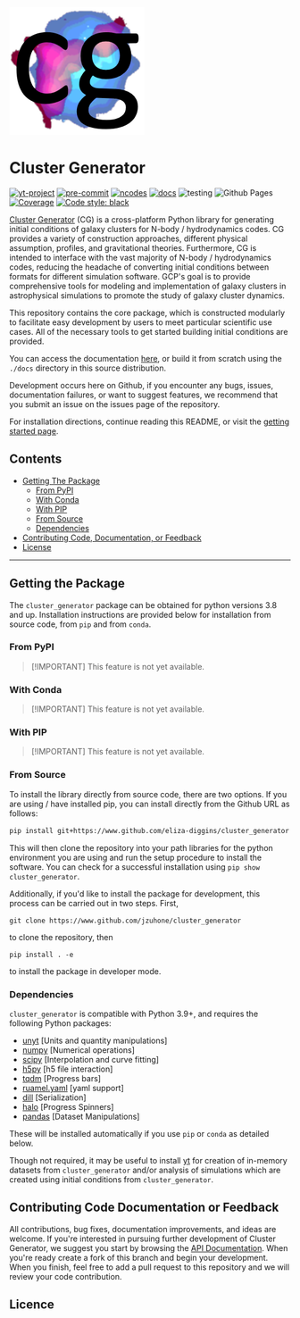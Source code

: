 ![logo](/docs/source/_images/cluster_generator_logo.png)

# Cluster Generator

[![yt-project](https://img.shields.io/static/v1?label=%22works%20with%22&message=%22yt%22&color=%22blueviolet%22)](https://yt-project.org)
[![pre-commit](https://img.shields.io/badge/pre--commit-enabled-brightgreen?logo=pre-commit)](https://github.com/pre-commit/pre-commit)
[![ncodes](https://img.shields.io/static/v1?label=%22Implemented%20Sim.%20Codes%22&message=%227%22&color=%22red%22)](https://eliza-diggins.github.io/cluster_generator/build/html/codes.html)
[![docs](https://img.shields.io/badge/docs-latest-brightgreen.svg)](https://eliza-diggins.github.io/cluster_generator)
![testing](https://github.com/jzuhone/cluster_generator/actions/workflows/build-test.yml/badge.svg)
![Github Pages](https://github.com/Jzuhone/cluster_generator/actions/workflows/docs.yml/badge.svg)
[![Coverage](https://coveralls.io/repos/github/Eliza-Diggins/cluster_generator/badge.svg?branch=master)](https://coveralls.io/github/Eliza-Diggins/cluster_generator)
[![Code style: black](https://img.shields.io/badge/code%20style-black-000000.svg)](https://github.com/psf/black)

[Cluster Generator](https://jzuhone.github.io/cluster_generator) (CG) is a cross-platform Python library for generating initial conditions of galaxy clusters for N-body / hydrodynamics codes.
CG provides a variety of construction approaches, different physical assumption, profiles, and gravitational theories. Furthermore, CG is intended to interface with
the vast majority of N-body / hydrodynamics codes, reducing the headache of converting initial conditions between formats for different simulation software. GCP's goal is to provide
comprehensive tools for modeling and implementation of galaxy clusters in astrophysical simulations to promote the study of galaxy cluster dynamics.

This repository contains the core package, which is constructed modularly to facilitate easy development by users to meet particular scientific use cases. All of the
necessary tools to get started building initial conditions are provided.

You can access the documentation [here](http:jzuhone.github.io/cluster_generator), or build it from scratch using the `./docs` directory in this source distribution.

Development occurs here on Github, if you encounter any bugs, issues, documentation failures, or want to suggest features, we recommend that you submit an issue on
the issues page of the repository.

For installation directions, continue reading this README, or visit the [getting started page](https://jzuhone.github.io/cluster_generator/build/html/Getting_Started.html).

## Contents

- [Getting The Package](#getting-the-package)
  - [From PyPI](#from-pypi)
  - [With Conda](#with-conda)
  - [With PIP](#with-pip)
  - [From Source](#from-source)
  - [Dependencies](#dependencies)
- [Contributing Code, Documentation, or Feedback](#contributing-code-documentation-or-feedback)
- [License](#licence)

______________________________________________________________________

## Getting the Package

The `cluster_generator` package can be obtained for python versions 3.8 and up. Installation instructions are provided
below for installation from source code, from `pip` and from `conda`.

### From PyPI

> \[!IMPORTANT\]
> This feature is not yet available.

### With Conda

> \[!IMPORTANT\]
> This feature is not yet available.

### With PIP

> \[!IMPORTANT\]
> This feature is not yet available.

### From Source

To install the library directly from source code, there are two options. If you are using / have installed pip, you can
install directly from the Github URL as follows:

```bash
pip install git+https://www.github.com/eliza-diggins/cluster_generator
```

This will then clone the repository into your path libraries for the python environment you are using and run the setup procedure to install
the software. You can check for a successful installation using `pip show cluster_generator`.

Additionally, if you'd like to install the package for development, this process can be carried out in two steps. First,

```
git clone https://www.github.com/jzuhone/cluster_generator
```

to clone the repository, then

```
pip install . -e
```

to install the package in developer mode.

### Dependencies

`cluster_generator` is compatible with Python 3.9+, and requires the following
Python packages:

- [unyt](http://unyt.readthedocs.org%3E) \[Units and quantity manipulations\]
- [numpy](http://www.numpy.org) \[Numerical operations\]
- [scipy](http://www.scipy.org) \[Interpolation and curve fitting\]
- [h5py](http://www.h5py.org%3E) \[h5 file interaction\]
- [tqdm](https://tqdm.github.io) \[Progress bars\]
- [ruamel.yaml](https://yaml.readthedocs.io) \[yaml support\]
- [dill](https://github.com/uqfoundation/dill) \[Serialization\]
- [halo](https://github.com/manrajgrover/halo) \[Progress Spinners\]
- [pandas](https://github.com/pandas-dev/pandas) \[Dataset Manipulations\]

These will be installed automatically if you use `pip` or `conda` as detailed below.

Though not required, it may be useful to install [yt](https://yt-project.org)
for creation of in-memory datasets from `cluster_generator` and/or analysis of
simulations which are created using initial conditions from
`cluster_generator`.

## Contributing Code Documentation or Feedback

All contributions, bug fixes, documentation improvements, and ideas are welcome. If you're interested in pursuing further development of
Cluster Generator, we suggest you start by browsing the [API Documentation](https://jzuhone.github.io/cluster_generator/build/html/api.html). When you're ready
create a fork of this branch and begin your development. When you finish,
feel free to  add a pull request to this repository and we will review your code contribution.

## Licence
